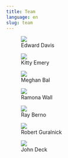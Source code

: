 ```yaml
---
title: Team
language: en
slug: team 
---
```

<figure><img src="/media/ed.jpg"/><figcaption>Edward Davis</figcaption></figure>
<figure><img src="/media/kitty150.jpg"/><figcaption>Kitty Emery</figcaption></figure>
<figure><img src="/media/meghan150.jpg"/><figcaption>Meghan Bal</figcaption></figure>
<figure><img src="/media/ramona150.jpg"/><figcaption>Ramona Wall</figcaption></figure>
<figure><img src="/media/ray150.jpg"/><figcaption>Ray Berno</figcaption></figure>
<figure><img src="/media/rob150.jpg"/><figcaption>Robert Guralnick</figcaption></figure>
<figure><img src="/media/john150.jpg"/><figcaption>John Deck</figcaption></figure>
